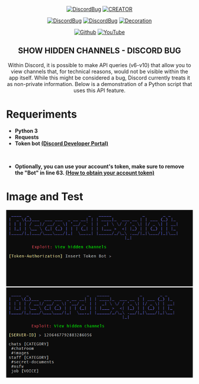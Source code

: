 <p align="center">
<a href="https://github.com/Eltotiz/showhiddenchannels"><img title="DiscordBug" src="https://capsule-render.vercel.app/api?type=wave&height=300&color=3431ff&text=Discord%20Bugs&fontAlign=50&fontAlignY=40&desc=Show%20Hidden%20Channels&descAlignY=52&descAlign=42"></a>
<a href="https://github.com/Eltotiz/showhiddenchannels"><img title="CREATOR" src="https://img.shields.io/badge/CREATED%20BY-TOTIZDEV-SCRIPT?colorA=%2929290&colorB=0045BD&colorC=191919&style=for-the-badge"></a>
</p>
<p align="center">
<a href="https://github.com/Eltotiz/showhiddenchannels"><img title="DiscordBug" src="https://img.shields.io/badge/Discord-PoC-e30303.svg"></a>
<a href="https://github.com/Eltotiz/showhiddenchannels"><img title="DiscordBug" src="https://img.shields.io/badge/Python-Scripting-306998.svg"></a>
<a href="https://github.com/Eltotiz/showhiddenchannels"><img title="Decoration" src="https://img.shields.io/badge/Bug-Discord-3431ff.svg"></a>
</p>
<p align="center">
</a>
</p>
<p align="center">
<a href="https://github.com/Eltotiz/showhiddenchannels"><img title="Github" src="https://img.shields.io/badge/Github-Eltotiz-blue?style=for-the-badge&logo=github"></a>
<a href="https://www.youtube.com/@TotizDev"><img title="YouTube" src="https://img.shields.io/badge/YouTube-Totiz Dev-blue?style=for-the-badge&logo=Youtube"></a>

<h2 align="center">SHOW HIDDEN CHANNELS - DISCORD BUG</h2>
<p align="center">Within Discord, it is possible to make API queries (v6-v10) that allow you to view channels that, for technical reasons, would not be visible within the app itself. While this might be considered a bug, Discord currently treats it as non-private information. Below is a demonstration of a Python script that uses this API feature.</p>

# Requeriments
- **Python 3**
- **Requests**
- **Token bot [(Discord Developer Portal)](https://discord.com/developers/applications/)**
<br>

- **Optionally, you can use your account's token, make sure to remove the "Bot" in line 63. [(How to obtain your account token)](https://gist.github.com/MarvNC/e601f3603df22f36ebd3102c501116c6)**

# Image and Test
<p alight="center">
<a href="https://github.com/Eltotiz/showhiddenchannels"><img title="DiscordBug" src="images/TokenBot.png"></a>
<a href="https://github.com/Eltotiz/showhiddenchannels"><img title="DiscordBug" src="images/Script.png"></a>
</p>
